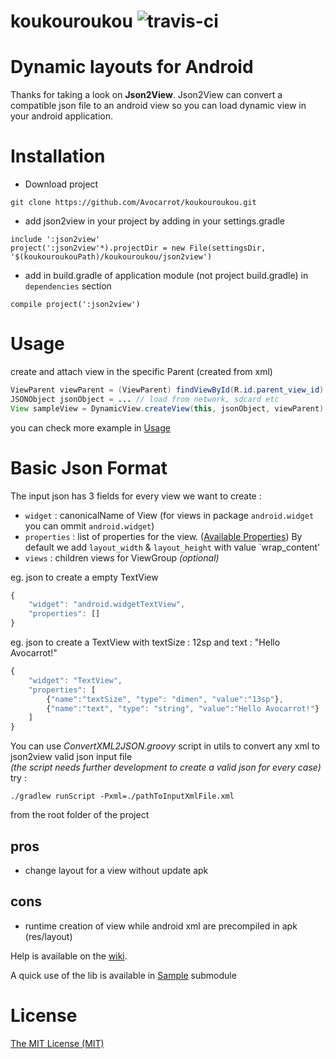 koukouroukou  ![travis-ci](https://magnum.travis-ci.com/Avocarrot/koukouroukou.svg?token=JZNsn6pty78ndT1Z2naj&branch=master)
============

# Dynamic layouts for Android

Thanks for taking a look on **Json2View**.
Json2View can convert a compatible json file to an android view so you can load dynamic view in your android application.

# Installation
- Download project
```
git clone https://github.com/Avocarrot/koukouroukou.git
```


- add json2view in your project by adding in your settings.gradle
```
include ':json2view'
project(':json2view'*).projectDir = new File(settingsDir, '$(koukouroukouPath)/koukouroukou/json2view')
```


- add in build.gradle of application module (not project build.gradle) in `dependencies` section

```
compile project(':json2view')
```


# Usage
create and attach view in the specific Parent (created from xml) <br/>
```java
ViewParent viewParent = (ViewParent) findViewById(R.id.parent_view_id)
JSONObject jsonObject = ... // load from network, sdcard etc
View sampleView = DynamicView.createView(this, jsonObject, viewParent);
```

you can check more example in [Usage](https://github.com/Avocarrot/koukouroukou/wiki/Usage)

# Basic Json Format
The input json has 3 fields for every view we want to create :

* `widget` : canonicalName of View (for views in package `android.widget` you can ommit `android.widget`)
* `properties` : list of properties for the view. ([Available Properties](https://github.com/Avocarrot/koukouroukou/wiki/Available-Properties)) By default we add `layout_width` & `layout_height` with value `wrap_content'
* `views` : children views for ViewGroup _(optional)_

eg. json to create a empty TextView
```javascript
{
    "widget": "android.widgetTextView",
	"properties": []
}
```

eg. json to create a TextView with textSize : 12sp and text : "Hello Avocarrot!"
```javascript
{
    "widget": "TextView",
	"properties": [
	    {"name":"textSize", "type": "dimen", "value":"13sp"},
	    {"name":"text", "type": "string", "value":"Hello Avocarrot!"}
	]
}
```

You can use *ConvertXML2JSON.groovy* script in utils to convert any xml to json2view valid json input file <br/>
_(the script needs further development to create a valid json for *every* case)_ <br/>
try : <br/>

```
./gradlew runScript -Pxml=./pathToInputXmlFile.xml
```
from the root folder of the project



## pros
* change layout for a view without update apk

## cons
* runtime creation of view while android xml are precompiled in apk (res/layout)

Help is available on the [wiki](https://github.com/Avocarrot/koukouroukou/wiki).

A quick use of the lib is available in [Sample](https://github.com/Avocarrot/koukouroukou/tree/master/sample) submodule

# License
[The MIT License (MIT)](https://github.com/Avocarrot/koukouroukou/blob/master/LICENSE)